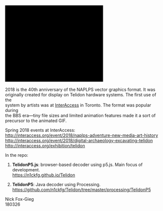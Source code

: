 ![TelidonP5](/images/screenshots/Comp-4_320.gif)

2018 is the 40th anniversary of the NAPLPS vector graphics format. It was<br>
originally created for display on Telidon hardware systems. The first use of the<br>
system by artists was at <a href="http://interaccess.org/">InterAccess</a> in Toronto. The format was popular during<br>
the BBS era&mdash;tiny file sizes and limited animation features made it a sort of<br>
precursor to the animated GIF.<br>

Spring 2018 events at InterAccess:<br>
http://interaccess.org/event/2018/naplps-adventure-new-media-art-history<br>
http://interaccess.org/event/2018/digital-archaeology-excavating-telidon<br>
http://interaccess.org/exhibition/telidon<br>

In the repo:<br>
1. **TelidonP5.js**: browser-based decoder using p5.js. Main focus of development.<br>
https://n1ckfg.github.io/Telidon

2. **TelidonP5**: Java decoder using Processing.<br>
https://github.com/n1ckfg/Telidon/tree/master/processing/TelidonP5

Nick Fox-Gieg<br>
180326
